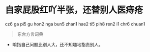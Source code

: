 # 自家屁股红吖半张，还替别人医痔疮
cz6 ga pi5 gu hon2 nga bun5 zhan1 hae2 ti5 pih8 ren2 i1 chr6 chuan1
> 东台方言词典
- 喻指自己问题比别人大，还不知趣地指责别人。
